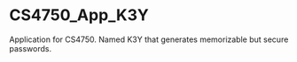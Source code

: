 # CS4750_App_K3Y
Application for CS4750. Named K3Y that generates memorizable but secure passwords.
